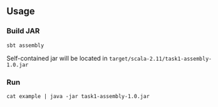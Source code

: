 ## Usage

### Build JAR

```
sbt assembly
```

Self-contained jar will be located in `target/scala-2.11/task1-assembly-1.0.jar`
 
### Run

```
cat example | java -jar task1-assembly-1.0.jar
```